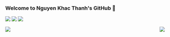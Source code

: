 
### Welcome to Nguyen Khac Thanh's GitHub 👋

![](https://img.shields.io/badge/-Linux-e8a83a?style=flat-square&logo=Linux&logoColor=fff)
![](https://img.shields.io/badge/-Python-0a74c4?style=flat-square&logo=Python&logoColor=fff)
![](https://img.shields.io/badge/-Javascript-e5cd0c?style=flat-square&logo=Javascript&logoColor=fff)

<img align="right" src="https://github-readme-stats.vercel.app/api?username=magiskboy&show_icons=true&hide_border=true&icon_color=586069&title_color=a0a9af">

<div>
  <img align="left" src="https://github-readme-stats.vercel.app/api/top-langs/?username=magiskboy&langs_count=10&&hide_border=true&title_color=a0a9af&layout=compact&hide=jupyter%20notebook,matlab,css">
  
  
</div>

